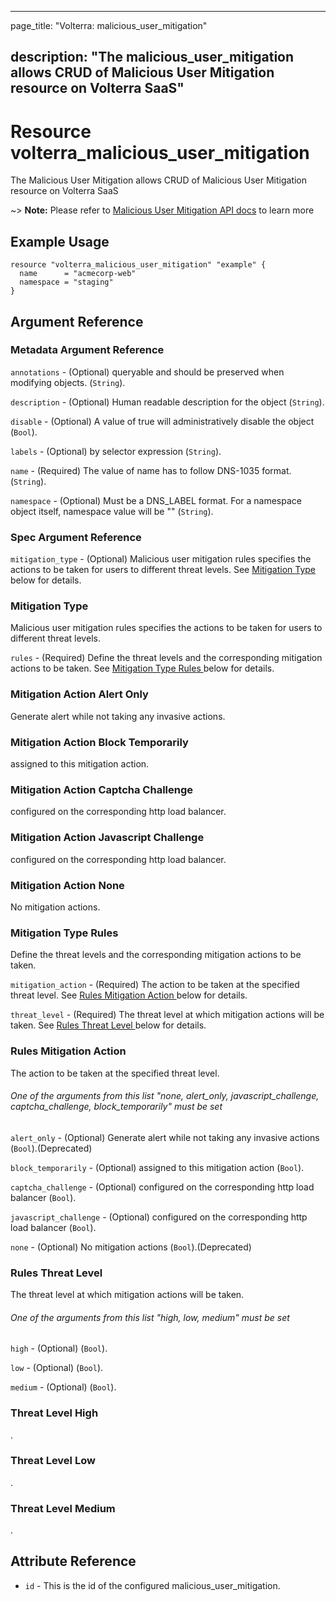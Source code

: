 ---

page_title: "Volterra: malicious_user_mitigation"

description: "The malicious_user_mitigation allows CRUD of Malicious User Mitigation resource on Volterra SaaS"
---------------------------------------------------------------------------------------------------------------

Resource volterra_malicious_user_mitigation
===========================================

The Malicious User Mitigation allows CRUD of Malicious User Mitigation resource on Volterra SaaS

~> **Note:** Please refer to [Malicious User Mitigation API docs](https://docs.cloud.f5.com/docs/api/malicious-user-mitigation) to learn more

Example Usage
-------------

```hcl
resource "volterra_malicious_user_mitigation" "example" {
  name      = "acmecorp-web"
  namespace = "staging"
}

```

Argument Reference
------------------

### Metadata Argument Reference

`annotations` - (Optional) queryable and should be preserved when modifying objects. (`String`).

`description` - (Optional) Human readable description for the object (`String`).

`disable` - (Optional) A value of true will administratively disable the object (`Bool`).

`labels` - (Optional) by selector expression (`String`).

`name` - (Required) The value of name has to follow DNS-1035 format. (`String`).

`namespace` - (Optional) Must be a DNS_LABEL format. For a namespace object itself, namespace value will be "" (`String`).

### Spec Argument Reference

`mitigation_type` - (Optional) Malicious user mitigation rules specifies the actions to be taken for users to different threat levels. See [Mitigation Type ](#mitigation-type) below for details.

### Mitigation Type

Malicious user mitigation rules specifies the actions to be taken for users to different threat levels.

`rules` - (Required) Define the threat levels and the corresponding mitigation actions to be taken. See [Mitigation Type Rules ](#mitigation-type-rules) below for details.

### Mitigation Action Alert Only

Generate alert while not taking any invasive actions.

### Mitigation Action Block Temporarily

assigned to this mitigation action.

### Mitigation Action Captcha Challenge

configured on the corresponding http load balancer.

### Mitigation Action Javascript Challenge

configured on the corresponding http load balancer.

### Mitigation Action None

No mitigation actions.

### Mitigation Type Rules

Define the threat levels and the corresponding mitigation actions to be taken.

`mitigation_action` - (Required) The action to be taken at the specified threat level. See [Rules Mitigation Action ](#rules-mitigation-action) below for details.

`threat_level` - (Required) The threat level at which mitigation actions will be taken. See [Rules Threat Level ](#rules-threat-level) below for details.

### Rules Mitigation Action

The action to be taken at the specified threat level.

###### One of the arguments from this list "none, alert_only, javascript_challenge, captcha_challenge, block_temporarily" must be set

`alert_only` - (Optional) Generate alert while not taking any invasive actions (`Bool`).(Deprecated)

`block_temporarily` - (Optional) assigned to this mitigation action (`Bool`).

`captcha_challenge` - (Optional) configured on the corresponding http load balancer (`Bool`).

`javascript_challenge` - (Optional) configured on the corresponding http load balancer (`Bool`).

`none` - (Optional) No mitigation actions (`Bool`).(Deprecated)

### Rules Threat Level

The threat level at which mitigation actions will be taken.

###### One of the arguments from this list "high, low, medium" must be set

`high` - (Optional) (`Bool`).

`low` - (Optional) (`Bool`).

`medium` - (Optional) (`Bool`).

### Threat Level High

.

### Threat Level Low

.

### Threat Level Medium

.

Attribute Reference
-------------------

-	`id` - This is the id of the configured malicious_user_mitigation.

